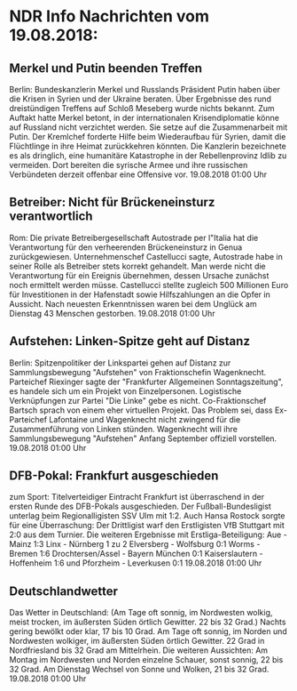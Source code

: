 # NDR Info Nachrichten vom 19.08.2018:


## Merkel und Putin beenden Treffen
Berlin: 			Bundeskanzlerin Merkel und Russlands Präsident Putin haben über die Krisen in Syrien und der Ukraine beraten. Über Ergebnisse des rund dreistündigen Treffens auf Schloß Meseberg wurde nichts bekannt. Zum Auftakt hatte Merkel betont, in der internationalen Krisendiplomatie könne auf Russland nicht verzichtet werden. Sie setze auf die Zusammenarbeit mit Putin. Der Kremlchef forderte Hilfe beim Wiederaufbau für Syrien, damit die Flüchtlinge in ihre Heimat zurückkehren könnten. Die Kanzlerin bezeichnete es als dringlich, eine humanitäre Katastrophe in der Rebellenprovinz Idlib zu vermeiden. Dort bereiten die syrische Armee und ihre russischen Verbündeten derzeit offenbar eine Offensive vor. 19.08.2018 01:00 Uhr 

## Betreiber: Nicht für Brückeneinsturz verantwortlich
Rom: 	Die private Betreibergesellschaft Autostrade per l"Italia hat die Verantwortung für den verheerenden Brückeneinsturz in Genua zurückgewiesen. Unternehmenschef Castellucci sagte, Autostrade habe in seiner Rolle als Betreiber stets korrekt gehandelt. Man werde nicht die Verantwortung für ein Ereignis übernehmen, dessen Ursache zunächst noch ermittelt werden müsse. Castellucci stellte zugleich 500 Millionen Euro für Investitionen in der Hafenstadt sowie Hilfszahlungen an die Opfer in Aussicht. Nach neuesten Erkenntnissen waren bei dem Unglück am Dienstag 43 Menschen gestorben. 19.08.2018 01:00 Uhr 

## Aufstehen: Linken-Spitze geht auf Distanz
Berlin: Spitzenpolitiker der Linkspartei gehen auf Distanz zur Sammlungsbewegung "Aufstehen" von Fraktionschefin Wagenknecht. Parteichef Riexinger sagte der "Frankfurter Allgemeinen Sonntagszeitung", es handele sich um ein Projekt von Einzelpersonen. Logistische Verknüpfungen zur Partei "Die Linke" gebe es nicht. Co-Fraktionschef Bartsch sprach von einem eher virtuellen Projekt. Das Problem sei, dass Ex-Parteichef Lafontaine und Wagenknecht nicht zwingend für die Zusammenführung von Linken stünden. Wagenknecht will ihre Sammlungsbewegung "Aufstehen" Anfang September offiziell vorstellen. 19.08.2018 01:00 Uhr 

## DFB-Pokal: Frankfurt ausgeschieden
zum Sport: Titelverteidiger Eintracht Frankfurt ist überraschend in der ersten Runde des DFB-Pokals ausgeschieden. Der Fußball-Bundesligist unterlag beim Regionalligisten SSV Ulm mit 1:2. Auch Hansa Rostock sorgte für eine Überraschung: Der Drittligist warf den Erstligisten VfB Stuttgart mit 2:0 aus dem Turnier. Die weiteren Ergebnisse mit Erstliga-Beteiligung:
Aue    -   Mainz     1:3
Linx    -   Nürnberg    1 zu 2
Elversberg    -    Wolfsburg    0:1
Worms    -    Bremen    1:6
Drochtersen/Assel    -    Bayern München 0:1
Kaiserslautern    -    Hoffenheim    1:6
und Pforzheim    -    Leverkusen    0:1 19.08.2018 01:00 Uhr 

## Deutschlandwetter
Das Wetter in Deutschland:
(Am Tage oft sonnig, im Nordwesten wolkig, meist trocken, im äußersten Süden örtlich Gewitter. 22 bis 32 Grad.) Nachts gering bewölkt oder klar, 17 bis 10 Grad. Am Tage oft sonnig, im Norden und Nordwesten wolkiger, im äußersten Süden örtlich Gewitter. 22 Grad in Nordfriesland bis 32 Grad am Mittelrhein. Die weiteren Aussichten: Am Montag im Nordwesten und Norden einzelne Schauer, sonst sonnig, 22 bis 32 Grad. Am Dienstag Wechsel von Sonne und Wolken, 21 bis 32 Grad. 19.08.2018 01:00 Uhr 
